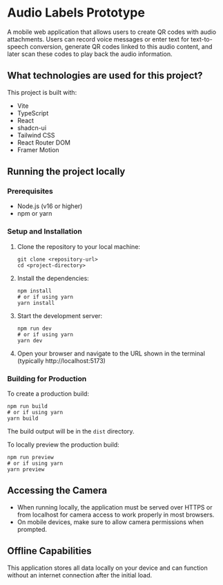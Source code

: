 
# Audio Labels Prototype

A mobile web application that allows users to create QR codes with audio attachments. Users can record voice messages or enter text for text-to-speech conversion, generate QR codes linked to this audio content, and later scan these codes to play back the audio information.

## What technologies are used for this project?

This project is built with:

- Vite
- TypeScript
- React
- shadcn-ui
- Tailwind CSS
- React Router DOM
- Framer Motion

## Running the project locally

### Prerequisites

- Node.js (v16 or higher)
- npm or yarn

### Setup and Installation

1. Clone the repository to your local machine:
   ```
   git clone <repository-url>
   cd <project-directory>
   ```

2. Install the dependencies:
   ```
   npm install
   # or if using yarn
   yarn install
   ```

3. Start the development server:
   ```
   npm run dev
   # or if using yarn
   yarn dev
   ```

4. Open your browser and navigate to the URL shown in the terminal (typically http://localhost:5173)

### Building for Production

To create a production build:

```
npm run build
# or if using yarn
yarn build
```

The build output will be in the `dist` directory.

To locally preview the production build:

```
npm run preview
# or if using yarn
yarn preview
```

## Accessing the Camera

- When running locally, the application must be served over HTTPS or from localhost for camera access to work properly in most browsers.
- On mobile devices, make sure to allow camera permissions when prompted.

## Offline Capabilities

This application stores all data locally on your device and can function without an internet connection after the initial load.

